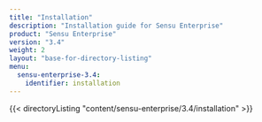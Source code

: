 ```yaml
---
title: "Installation"
description: "Installation guide for Sensu Enterprise"
product: "Sensu Enterprise"
version: "3.4"
weight: 2
layout: "base-for-directory-listing"
menu:
  sensu-enterprise-3.4:
    identifier: installation
---
```


{{< directoryListing "content/sensu-enterprise/3.4/installation" >}}
